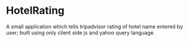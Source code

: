 # HotelRating
A small application which tells tripadvisor rating of hotel name entered by user; built using only client side js and yahoo query language.
